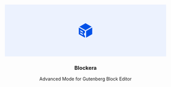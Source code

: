 <p align="center">
<img src="./.wordpress-org/banner-1544x500.jpg" alt="Blockera">
</p>

<h3 align="center">Blockera</h3>

<p align="center">
Advanced Mode for Gutenberg Block Editor
</p>
